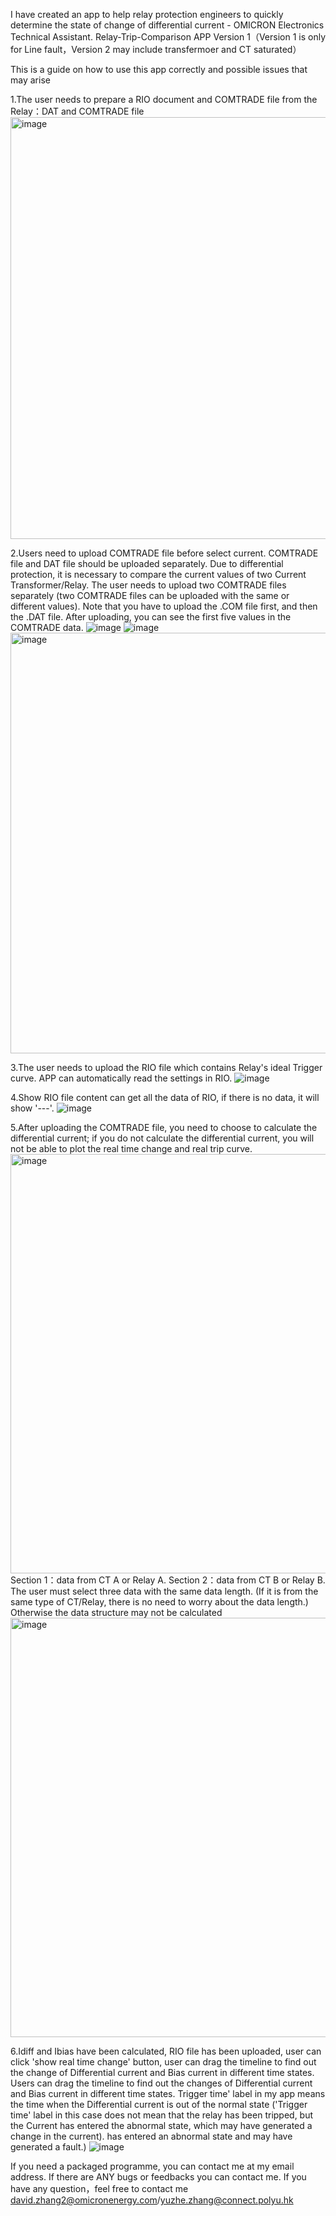 I have created an app to help relay protection engineers to quickly determine the state of change of differential current - OMICRON Electronics Technical Assistant.
Relay-Trip-Comparison APP Version 1（Version 1 is only for Line fault，Version 2 may include transfermoer and CT saturated）

This is a guide on how to use this app correctly and possible issues that may arise


1.The user needs to prepare a RIO document and COMTRADE file from the Relay：DAT and COMTRADE file
<img width="675" alt="image" src="https://github.com/1109David2001/Relay-Trip-Comparison-App/assets/155039981/8cdef3d3-7c22-472c-84d2-17eab438d0d7">

2.Users need to upload COMTRADE file before select current. COMTRADE file and DAT file should be uploaded separately. Due to differential protection, it is necessary to compare the current values of two Current Transformer/Relay. The user needs to upload two COMTRADE files separately (two COMTRADE files can be uploaded with the same or different values). Note that you have to upload the .COM file first, and then the .DAT file. After uploading, you can see the first five values in the COMTRADE data.
![image](https://github.com/1109David2001/Relay-Trip-Comparison-App/assets/155039981/8def43df-096e-4ca5-b740-55acfe1762f0)
![image](https://github.com/1109David2001/Relay-Trip-Comparison-App/assets/155039981/09bfb169-264b-45ac-8758-6465b06731dd)
<img width="673" alt="image" src="https://github.com/1109David2001/Relay-Trip-Comparison-App/assets/155039981/480de834-fc2d-4df6-a35d-0b626a5a0e8a">

3.The user needs to upload the RIO file which contains Relay's ideal Trigger curve. APP can automatically read the settings in RIO.
![image](https://github.com/1109David2001/Relay-Trip-Comparison-App/assets/155039981/aa4b4660-7de7-4959-9aeb-9ad9ff4926ea)

4.Show RIO file content can get all the data of RIO, if there is no data, it will show '---'.
![image](https://github.com/1109David2001/Relay-Trip-Comparison-App/assets/155039981/20e4a4cd-d7a2-43b3-a0ca-34c43f5dc17c)

5.After uploading the COMTRADE file, you need to choose to calculate the differential current; if you do not calculate the differential current, you will not be able to plot the real time change and real trip curve.
<img width="671" alt="image" src="https://github.com/1109David2001/Relay-Trip-Comparison-App/assets/155039981/aa097811-34e7-43a6-a089-a799c5e8bb81">
Section 1：data from CT A or Relay A.  Section 2：data from CT B or Relay B. 
The user must select three data with the same data length. (If it is from the same type of CT/Relay, there is no need to worry about the data length.) Otherwise the data structure may not be calculated
<img width="671" alt="image" src="https://github.com/1109David2001/Relay-Trip-Comparison-App/assets/155039981/8151371a-a965-4a18-b7e4-98e4495adc3b">

6.Idiff and Ibias have been calculated, RIO file has been uploaded, user can click 'show real time change' button, user can drag the timeline to find out the change of Differential current and Bias current in different time states. Users can drag the timeline to find out the changes of Differential current and Bias current in different time states. Trigger time' label in my app means the time when the Differential current is out of the normal state ('Trigger time' label in this case does not mean that the relay has been tripped, but the Current has entered the abnormal state, which may have generated a change in the current). has entered an abnormal state and may have generated a fault.)
![image](https://github.com/1109David2001/Relay-Trip-Comparison-App/assets/155039981/3787fab6-be5e-4100-b166-6b542620a9c6)

If you need a packaged programme, you can contact me at my email address. If there are ANY bugs or feedbacks you can contact me.
If you have any question，feel free to contact me david.zhang2@omicronenergy.com/yuzhe.zhang@connect.polyu.hk


